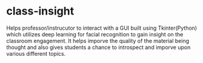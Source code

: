 # class-insight
Helps professor/instrucutor to interact with a GUI built using Tkinter(Python) which utilizes deep learning for facial recognition to gain insight on the classroom engagement. It helps imporve the quality of the material being thought and also gives students a chance to introspect and imporve upon various different topics.
